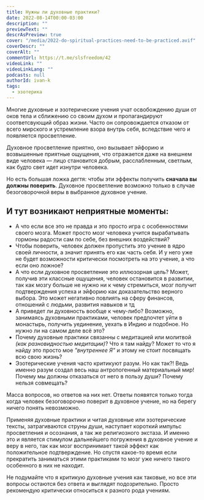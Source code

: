 ```yaml
---
title: Нужны ли духовные практики?
date: 2022-08-14T00:00-03:00
description: ""
previewText: ""
descrAsPreview: true
cover: "/media/2022-do-spiritual-practices-need-to-be-practiced.avif"
coverDescr: ""
coverAlt: ""
commentUrl: https://t.me/slsfreedom/42
videoLink: ""
videoLinkLang: ""
podcasts: null
authorId: ivan-k
tags:
  - эзотерика
---
```


Многие духовные и эзотерические учения учат освобождению души от оков тела и сближению со своим духом и пропагандируют соответсвующий образ жизни. Часто он сопровождается отказом от всего мирского и устремление взора внутрь себя, вследствие чего и появляется просветление.

Духовное просветление приятно, оно вызывает эйфорию и возвышенные приятные ощущения, что отражается даже на внешнем виде человека — лицо становится добрым, расслабленным, светлым, как будто свет идет изнутри человека.

Но есть большая ложка дегтя: чтобы эти эффекты получить **сначала вы должны поверить**. Духовное просветление возможно только в случае безоговорочной веры в выбранное духовное учение.

## И тут возникают неприятные моменты:

- А что если все это не правда и это просто игра с особенностями своего мозга. Может просто мозг человека учится вырабатывать гормоны радости сам по себе, без внешних воздействий?
- Чтобы поверить, человек должен пропустить это учение в ядро своей личности, а значит принять его как часть себя. И у него уже не будет возможности критически посмотреть на это учение, а что если оно ложное?
- А что если духовное просветление это иллюзорная цель? Может, получив эти классные ощущения, человек остановится в развитии, так как мозгу больше не нужно ни к чему стремиться, мозг получит подтверждения успеха и эйфорию как доказательство верного выбора. Это может негативно повлиять на сферу финансов, отношений с людьми, развития навыков и тд
- А приведет ли духовность вообще к чему-либо? Возможно, занимаясь духовными практиками, человек предпочтет уйти в монастырь, получить уединение, уехать в Индию и подобное. Но нужно ли на самом деле всё это?
- Почему духовные практики связанны с медитацией или молитвой _(как разновидностью медитации)_? Что я там найду? Может то что я найду это просто мое _"внутреннее Я"_ и этому не стоит посвящать всю свою жизнь?
- Эзотерические учения часто критикуют разум. Но как так?! Ведь именно разум создал весь наш антропогенный материальный мир! Почему мы должны отказаться от него в пользу души? Почему нельзя совмещать?

Масса вопросов, но ответов на них нет. Ответы появятся только тогда когда человек безоговорочно поверит в духовное учение, но на берегу ничего понять невозможно.

Применяя духовные практики и читая духовные или эзотерические тексты, затрагиваются струны души, наступает короткий импульс просветления и осознания, а так же религиозного экстаза. И именно это и является стимулом дальнейшего погружения в духовное учение и веру в него, так как мозг воспринимает такой эффект как положительное подтверждение. Но спустя какое-то время если прекратить заниматься этими практиками то мозг уже ничего такого особенного в них не находит.

Не подумайте что я критикую духовные учения как таковые, но все эти вопросы остаются без ответа и выглядят подозрительно. Просто рекомендую критически относиться к разного рода учениям.
